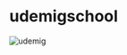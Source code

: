 # udemigschool
![udemig](https://github.com/merveerdemjava/udemigschool/assets/140723996/fe9e5d13-11eb-4a46-9fa4-1bacbc3bd78b)
